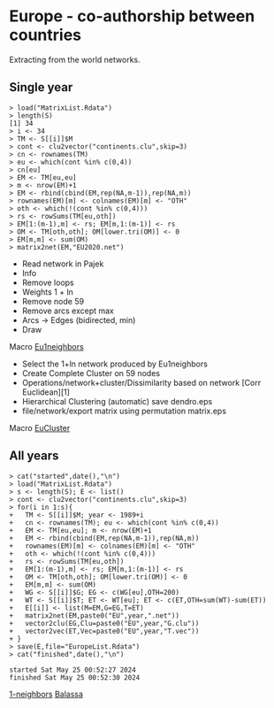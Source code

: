 # Europe - co-authorship between countries 

Extracting from the world networks.

## Single year
```
> load("MatrixList.Rdata")
> length(S)
[1] 34
> i <- 34
> TM <- S[[i]]$M
> cont <- clu2vector("continents.clu",skip=3)
> cn <- rownames(TM)
> eu <- which(cont %in% c(0,4))
> cn[eu]
> EM <- TM[eu,eu]
> m <- nrow(EM)+1
> EM <- rbind(cbind(EM,rep(NA,m-1)),rep(NA,m))
> rownames(EM)[m] <- colnames(EM)[m] <- "OTH"
> oth <- which(!(cont %in% c(0,4)))
> rs <- rowSums(TM[eu,oth])
> EM[1:(m-1),m] <- rs; EM[m,1:(m-1)] <- rs
> OM <- TM[oth,oth]; OM[lower.tri(OM)] <- 0
> EM[m,m] <- sum(OM)
> matrix2net(EM,"EU2020.net")
```

  * Read network in Pajek
  * Info
  * Remove loops
  * Weights 1 + ln
  * Remove node 59
  * Remove arcs except max
  * Arcs -> Edges (bidirected, min)
  * Draw

Macro [Eu1neighbors](https://raw.githubusercontent.com/bavla/OpenAlex/main/code/Eu1neighbors.mcr)

  * Select the 1+ln network produced by Eu1neighbors
  * Create Complete Cluster on 59 nodes
  * Operations/network+cluster/Dissimilarity based on network [Corr Euclidean][1]
  * Hierarchical Clustering (automatic) save dendro.eps
  * file/network/export matrix using permutation matrix.eps

Macro [EuCluster](https://raw.githubusercontent.com/bavla/OpenAlex/main/code/EuCluster.mcr)

## All years
```
> cat("started",date(),"\n")
> load("MatrixList.Rdata")
> s <- length(S); E <- list()
> cont <- clu2vector("continents.clu",skip=3)
> for(i in 1:s){
+   TM <- S[[i]]$M; year <- 1989+i
+   cn <- rownames(TM); eu <- which(cont %in% c(0,4))
+   EM <- TM[eu,eu]; m <- nrow(EM)+1
+   EM <- rbind(cbind(EM,rep(NA,m-1)),rep(NA,m))
+   rownames(EM)[m] <- colnames(EM)[m] <- "OTH"
+   oth <- which(!(cont %in% c(0,4)))
+   rs <- rowSums(TM[eu,oth])
+   EM[1:(m-1),m] <- rs; EM[m,1:(m-1)] <- rs
+   OM <- TM[oth,oth]; OM[lower.tri(OM)] <- 0
+   EM[m,m] <- sum(OM)
+   WG <- S[[i]]$G; EG <- c(WG[eu],OTH=200)
+   WT <- S[[i]]$T; ET <- WT[eu]; ET <- c(ET,OTH=sum(WT)-sum(ET))
+   E[[i]] <- list(M=EM,G=EG,T=ET)
+   matrix2net(EM,paste0("EU",year,".net"))
+   vector2clu(EG,Clu=paste0("EU",year,"G.clu"))
+   vector2vec(ET,Vec=paste0("EU",year,"T.vec"))
+ }
> save(E,file="EuropeList.Rdata")
> cat("finished",date(),"\n")

started Sat May 25 00:52:27 2024 
finished Sat May 25 00:52:30 2024 
```
[1-neighbors](./eungb.md)
[Balassa](./eubal.md)
